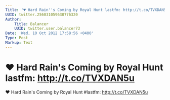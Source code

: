 ```yaml
---
Title: '♥ Hard Rain''s Coming by Royal Hunt lastfm: http://t.co/TVXDAN5u'
UUID: twitter.256031059630776320
Author:
    Title: Balancer
    UUID: twitter.user.balancer73
Date: 'Wed, 10 Oct 2012 17:58:56 +0400'
Type: Post
Markup: Text
---
```


# ♥ Hard Rain's Coming by Royal Hunt lastfm: http://t.co/TVXDAN5u

♥ Hard Rain's Coming by Royal Hunt #lastfm:
http://t.co/TVXDAN5u